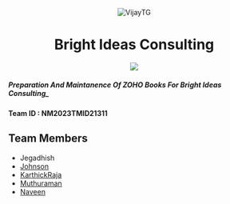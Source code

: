 <p align="center">
  <img src="https://graph.org/file/37cd67bab9bcd37f40a35.jpg" alt="VijayTG">
</p>
<h1 align="center">
  <b>Bright Ideas Consulting</b>
</h1>

<p align="center"><a href="https://drive.google.com/file/d/1or43NpGCXo_etDyT8DQL5nqB2bhw23JZ/view?usp=drivesdk"><img src="https://img.shields.io/badge/Demostration%20Video-red"/></a></p>

##### Preparation And Maintanence Of ZOHO Books For Bright Ideas Consulting_ 


#### Team ID : NM2023TMID21311

## Team Members 

* Jegadhish
* [Johnson](https://github.com/Johnvirat)
* [KarthickRaja](https://github.com/karthickraja2404)
* [Muthuraman](https://github.com/muthuraman-04)
* [Naveen](https://github.com/Naveen-TG)
